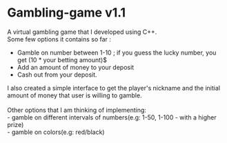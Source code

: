 # Gambling-game v1.1
A virtual gambling game that I developed using C++. <br>Some few options it contains so far :
- Gamble on number between 1-10 ; if you guess the lucky number, you get (10 * your betting amount)$
- Add an amount of money to your deposit
- Cash out from your deposit.

I also created a simple interface to get the player's nickname and the initial amount of money that user is willing to gamble.<br><br>
Other options that I am thinking of implementing: <br>
    - gamble on different intervals of numbers(e.g: 1-50, 1-100 - with a higher prize) <br>
    - gamble on colors(e.g: red/black)

